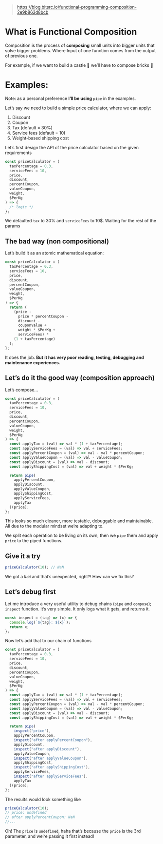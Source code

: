 
> https://blog.bitsrc.io/functional-programming-composition-2e9b863d8bcb

# **What is** Functional **Composition**

Composition is the process of **composing** small units into bigger units that solve bigger problems. Where Input of one function comes from the output of previous one.

For example, if we want to build a castle 🏰 we’ll have to compose bricks 🧱

# Examples:

Note: as a personal preference **I’ll be using** `pipe` in the examples.

Let’s say we need to build a simple price calculator, where we can apply:

1. Discount
2. Coupon
3. Tax (default = 30%)
4. Service fees (default = 10)
5. Weight-based shipping cost

Let’s first design the API of the price calculator based on the given requirements

```js
const priceCalculator = (
  taxPercentage = 0.3,
  serviceFees = 10,
  price,
  discount,
  percentCoupon,
  valueCoupon,
  weight,
  $PerKg
) => {
  /* logic */
};
```

We defaulted `tax` to 30% and `serviceFees` to 10$. Waiting for the rest of the params

## The bad way (non compositional)

Let’s build it as an atomic mathematical equation:

```js
const priceCalculator = (
  taxPercentage = 0.3,
  serviceFees = 10,
  price,
  discount,
  percentCoupon,
  valueCoupon,
  weight,
  $PerKg
) => {
  return (
    (price -
      price * percentCoupon -
      discount -
      couponValue +
      weight * $PerKg +
      serviceFees) *
    (1 + taxPercentage)
  );
};
```

It does the job. **But** **it has very poor reading, testing, debugging and maintenance experiences.**

## Let’s do it the good way (composition approach)

Let’s compose…

```js
const priceCalculator = (
  taxPercentage = 0.3,
  serviceFees = 10,
  price,
  discount,
  percentCoupon,
  valueCoupon,
  weight,
  $PerKg
) => {
  const applyTax = (val) => val * (1 + taxPercentage);
  const applyServiceFees = (val) => val + serviceFees;
  const applyPercentCoupon = (val) => val - val * percentCoupon;
  const applyValueCoupon = (val) => val - valueCoupon;
  const applyDiscount = (val) => val - discount;
  const applyShippingCost = (val) => val + weight * $PerKg;

  return pipe(
    applyPercentCoupon,
    applyDiscount,
    applyValueCoupon,
    applyShippingCost,
    applyServiceFees,
    applyTax
  )(price);
};
```

This looks so much cleaner, more testable, debuggable and maintainable. All due to the modular mindset we’re adapting to.

We split each operation to be living on its own, then we `pipe` them and apply `price` to the piped functions.

## **Give it a try**

```js
priceCalculator(10); // NaN
```

We got a `NaN` and that’s unexpected, right?! How can we fix this?

## Let’s debug first

Let me introduce a very useful utility to debug chains (`pipe` and `compose`); `inspect` function. It’s very simple. It only logs what it gets, and returns it.

```js
const inspect = (tag) => (x) => {
  console.log(`${tag}: ${x}`);
  return x;
};
```

Now let’s add that to our chain of functions

```js
const priceCalculator = (
  taxPercentage = 0.3,
  serviceFees = 10,
  price,
  discount,
  percentCoupon,
  valueCoupon,
  weight,
  $PerKg
) => {
  const applyTax = (val) => val * (1 + taxPercentage);
  const applyServiceFees = (val) => val + serviceFees;
  const applyPercentCoupon = (val) => val - val * percentCoupon;
  const applyValueCoupon = (val) => val - valueCoupon;
  const applyDiscount = (val) => val - discount;
  const applyShippingCost = (val) => val + weight * $PerKg;

  return pipe(
    inspect("price"),
    applyPercentCoupon,
    inspect("after applyPercentCoupon"),
    applyDiscount,
    inspect("after applyDiscount"),
    applyValueCoupon,
    inspect("after applyValueCoupon"),
    applyShippingCost,
    inspect("after applyShippingCost"),
    applyServiceFees,
    inspect("after applyServiceFees"),
    applyTax
  )(price);
};
```

The results would look something like

```js
priceCalculator(10);
// price: undefined
// after applyPercentCoupon: NaN
//...
```

Oh! The `price` is `undefined`, haha that’s because the `price` is the 3rd parameter, and we’re passing it first instead!

